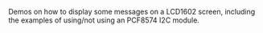 Demos on how to display some messages on a LCD1602 screen, including the examples of using/not using an PCF8574 I2C module.

